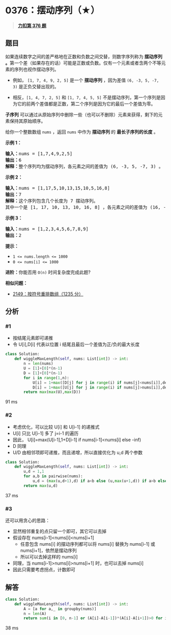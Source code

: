 # 0376：摆动序列（★）


> <u>**[力扣第 376 题](https://leetcode.cn/problems/wiggle-subsequence/)**</u>

## 题目

<p>如果连续数字之间的差严格地在正数和负数之间交替，则数字序列称为<strong> 摆动序列 。</strong>第一个差（如果存在的话）可能是正数或负数。仅有一个元素或者含两个不等元素的序列也视作摆动序列。</p>

<ul>
<li>
<p>例如， <code>[1, 7, 4, 9, 2, 5]</code> 是一个 <strong>摆动序列</strong> ，因为差值 <code>(6, -3, 5, -7, 3)</code> 是正负交替出现的。</p>
</li>
<li>相反，<code>[1, 4, 7, 2, 5]</code> 和 <code>[1, 7, 4, 5, 5]</code> 不是摆动序列，第一个序列是因为它的前两个差值都是正数，第二个序列是因为它的最后一个差值为零。</li>
</ul>

<p><strong>子序列</strong> 可以通过从原始序列中删除一些（也可以不删除）元素来获得，剩下的元素保持其原始顺序。</p>

<p>给你一个整数数组 <code>nums</code> ，返回 <code>nums</code> 中作为 <strong>摆动序列 </strong>的 <strong>最长子序列的长度</strong> 。</p>



<p><strong>示例 1：</strong></p>

<pre>
<strong>输入：</strong>nums = [1,7,4,9,2,5]
<strong>输出：</strong>6
<strong>解释：</strong>整个序列均为摆动序列，各元素之间的差值为 (6, -3, 5, -7, 3) 。
</pre>

<p><strong>示例 2：</strong></p>

<pre>
<strong>输入：</strong>nums = [1,17,5,10,13,15,10,5,16,8]
<strong>输出：</strong>7
<strong>解释：</strong>这个序列包含几个长度为 7 摆动序列。
其中一个是 [1, 17, 10, 13, 10, 16, 8] ，各元素之间的差值为 (16, -7, 3, -3, 6, -8) 。
</pre>

<p><strong>示例 3：</strong></p>

<pre>
<strong>输入：</strong>nums = [1,2,3,4,5,6,7,8,9]
<strong>输出：</strong>2
</pre>



<p><strong>提示：</strong></p>

<ul>
<li><code>1 <= nums.length <= 1000</code></li>
<li><code>0 <= nums[i] <= 1000</code></li>
</ul>



<p><strong>进阶：</strong>你能否用 <code>O(n)</code><em> </em>时间复杂度完成此题?</p>


**相似问题：**
- [2149：按符号重排数组（1235 分）](/leetcode/2149)


## 分析

### #1

- 按结尾元素即可递推
- 令 U[i],D[i] 代表以位置 i 结尾且最后一个差值为正/负的最大长度

    
```python
class Solution:
    def wiggleMaxLength(self, nums: List[int]) -> int:
        n = len(nums)
        U = [1]+[0]*(n-1)
        D = [1]+[0]*(n-1)
        for i in range(1,n):
            U[i] = 1+max([D[j] for j in range(i) if nums[j]<nums[i]],default=0)
            D[i] = 1+max([U[j] for j in range(i) if nums[j]>nums[i]],default=0)
        return max(max(U),max(D))
```
91 ms

### #2

- 考虑优化，可以比较 U[i] 和 U[i-1] 的递推式
- U[i] 只比 U[i-1] 多了 j=i-1 的遍历
- 因此， U[i]=max(U[i-1],1+D[i-1] if nums[i-1]<nums[i] else -inf)
- D 同理
- U/D 由相邻项即可递推，而且递增，所以直接优化为 u,d 两个参数

```python
class Solution:
    def wiggleMaxLength(self, nums: List[int]) -> int:
        u,d = 1,1
        for a,b in pairwise(nums):
            u,d = (max(u,d+1),d) if a<b else (u,max(u+1,d)) if a>b else (u,d)
        return max(u,d)
```
37 ms

### #3

还可以用贪心的思路：
- 显然相邻重复的点只留一个即可，其它可以去掉
- 假设存在 nums[i-1]<nums[i]<nums[i+1]
	- 任意包含 nums[i] 的摆动序列都可以将 nums[i] 替换为 nums[i-1] 或 nums[i+1]，依然是摆动序列
	- 所以可以去掉这样的 nums[i]
- 同理，当 nums[i-1]>nums[i]>nums[i+1] 时，也可以去掉 nums[i]
- 因此只需要考虑拐点，计数即可

## 解答

```python
class Solution:
    def wiggleMaxLength(self, nums: List[int]) -> int:
        A = [a for a,_ in groupby(nums)]
        n = len(A)
        return sum(i in [0, n-1] or (A[i]-A[i-1])*(A[i]-A[i+1])>0 for i in range(n))
```
38 ms


